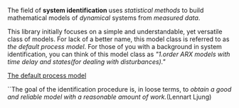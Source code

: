 
The field of **system identification** uses *statistical methods* to build mathematical models of *dynamical* systems from *measured data*.

This library initially focuses on a simple and understandable, yet versatile class of models. For lack of a better name, this model class is referred to as 
*the default process model*. For those of you with a background in system identification, you can think of this model class as *"1.order ARX models with time delay and states(for dealing with disturbances)."*

[The default process model](sysid_defaultmodel.md)

``The goal of the identification procedure is, in loose terms, to *obtain a good and reliable model with a reasonable amount of work.*(Lennart Ljung)
